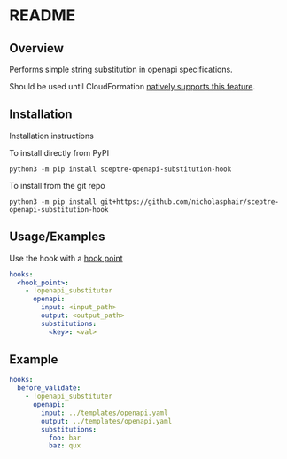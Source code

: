 # README

## Overview

Performs simple string substitution in openapi specifications.

Should be used until CloudFormation [natively supports this feature][1].

## Installation

Installation instructions

To install directly from PyPI
```shell
python3 -m pip install sceptre-openapi-substitution-hook
```

To install from the git repo
```shell
python3 -m pip install git+https://github.com/nicholasphair/sceptre-openapi-substitution-hook
```

## Usage/Examples

Use the hook with a [hook point](https://docs.sceptre-project.org/latest/docs/hooks.html#hook-points)

```yaml
hooks:
  <hook_point>:
    - !openapi_substituter
      openapi:
        input: <input_path>
        output: <output_path>
        substitutions:
          <key>: <val>
```

## Example

```yaml
hooks:
  before_validate:
    - !openapi_substituter
      openapi:
        input: ../templates/openapi.yaml
        output: ../templates/openapi.yaml
        substitutions:
          foo: bar
          baz: qux
```


[1]: https://github.com/aws-cloudformation/cloudformation-coverage-roadmap/issues/1233
